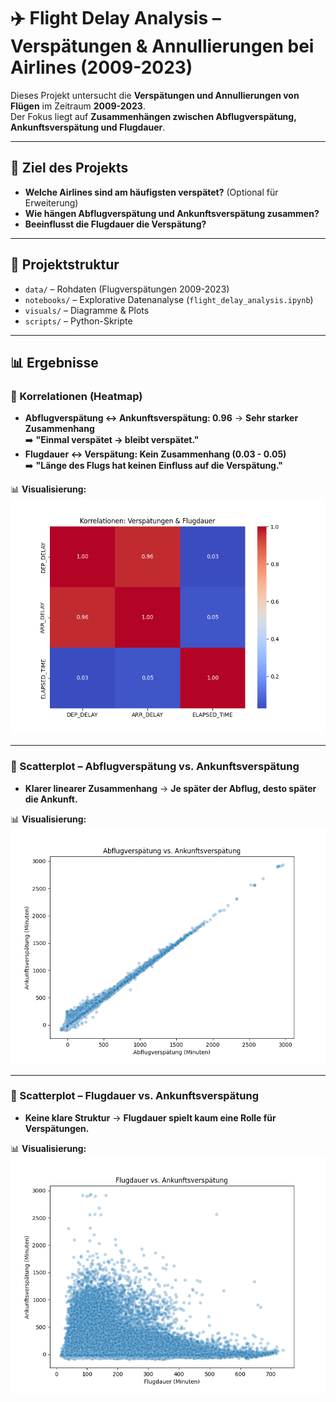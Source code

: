 # ✈️ Flight Delay Analysis – Verspätungen & Annullierungen bei Airlines (2009-2023)

Dieses Projekt untersucht die **Verspätungen und Annullierungen von Flügen** im Zeitraum **2009-2023**.  
Der Fokus liegt auf **Zusammenhängen zwischen Abflugverspätung, Ankunftsverspätung und Flugdauer**.

---

## 🚀 Ziel des Projekts
- **Welche Airlines sind am häufigsten verspätet?** (Optional für Erweiterung)
- **Wie hängen Abflugverspätung und Ankunftsverspätung zusammen?**
- **Beeinflusst die Flugdauer die Verspätung?**

---

## 📂 Projektstruktur
- `data/` – Rohdaten (Flugverspätungen 2009-2023)
- `notebooks/` – Explorative Datenanalyse (`flight_delay_analysis.ipynb`)
- `visuals/` – Diagramme & Plots
- `scripts/` – Python-Skripte

---

## 📊 Ergebnisse

### 🔸 Korrelationen (Heatmap)
- **Abflugverspätung ↔️ Ankunftsverspätung: 0.96** → **Sehr starker Zusammenhang**  
  ➡️ **"Einmal verspätet → bleibt verspätet."**
- **Flugdauer ↔️ Verspätung: Kein Zusammenhang (0.03 - 0.05)**  
  ➡️ **"Länge des Flugs hat keinen Einfluss auf die Verspätung."**

📊 **Visualisierung:**  
![Heatmap Korrelationen](visuals/korrelationen_heatmap.png)

---

### 🔸 Scatterplot – Abflugverspätung vs. Ankunftsverspätung
- **Klarer linearer Zusammenhang** → **Je später der Abflug, desto später die Ankunft.**

📊 **Visualisierung:**  
![Scatterplot Abflug/Ankunft](visuals/scatter_abflug_ankunft.png)

---

### 🔸 Scatterplot – Flugdauer vs. Ankunftsverspätung
- **Keine klare Struktur** → **Flugdauer spielt kaum eine Rolle für Verspätungen.**

📊 **Visualisierung:**  
![Scatterplot Flugdauer/Verspätung](visuals/scatter_flugdauer_ankunft.png)

